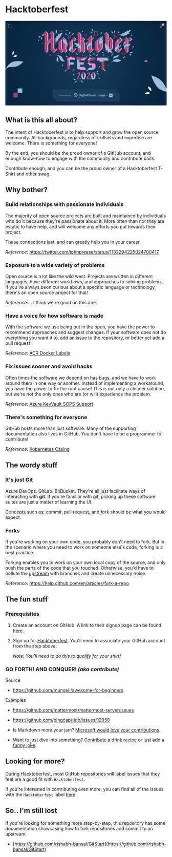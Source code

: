 # Hacktoberfest

![Hacktoberfest Logo](images/hacktoberfest20.png)

## What is this all about?

The intent of Hacktoberfest is to help support and grow the open source community. All backgrounds, regardless of skillsets and expertise are welcome. There is something for everyone!

By the end, you should be the proud owner of a GitHub account, and enough know-how to engage with the community and contribute back.

Contribute enough, and you can be the proud owner of a Hacktoberfest T-Shirt and other swag.

## Why bother?

### Build relationships with passionate individuals

The majority of open source projects are built and maintained by individuals who do it because they're passionate about it. More often than not they are estatic to have help, and will welcome any efforts you put towards their project.

These connections last, and can greatly help you in your career.

_Reference:_ <https://twitter.com/johnpreese/status/1182294225024700417>

### Exposure to a wide variety of problems

Open source is a lot like the wild west. Projects are written in different languages, have different workflows, and approaches to solving problems. If you've always been curious about a specific language or technology, there's an open source project for that!

_Reference:_ .. I think we're good on this one.

### Have a voice for how software is made

With the software we use being out in the open, you have the power to recommend approaches and suggest changes. If your software does not do everything you want it to, add an issue to the repository, or better yet add a pull request.

_Reference:_ [ACR Docker Labels](https://github.com/Azure/acr/issues/247)

### Fix issues sooner and avoid hacks

Often times the software we depend on has bugs, and we have to work around them in one way or another. Instead of implementing a workaround, you have the power to fix the root cause! This is not only a cleaner solution, but we're not the only ones who are (or will) experience the problem.

_Reference:_ [Azure KeyVault SOPS Support](https://github.com/mozilla/sops/pull/502)

### There's something for everyone

GitHub hosts more than just software. Many of the supporting documentation also lives in GitHub. You don't have to be a programmer to contribute!

_Reference:_ [Kubernetes Casing](https://github.com/kubernetes/website/pull/15968)

## The wordy stuff

### It's just Git

Azure DevOps. GitLab. BitBucket. They're all just facilitate ways of interacting with **git**. If you're familiar with git, picking up these software suites are just a matter of learning the UI.

Concepts such as: commit, pull request, and *fork* should be what you would expect.

### Forks

If you're working on your own code, you probably don't need to fork. But in the scenario where you need to work on someone else's code, forking is a best practice.

Forking enables you to work on your own local copy of the source, and only push the parts of the code that you touched. Otherwise, you'd have to pollute the [upstream](https://stackoverflow.com/questions/2739376/definition-of-downstream-and-upstream) with branches and create unnecessary noise.

_Reference:_ <https://help.github.com/en/articles/fork-a-repo>

## The fun stuff

### Prerequisites

1. Create an account on GitHub. A link to their signup page can be found [here](https://github.com/join?source=header-home).

1. Sign up for [Hacktoberfest](https://hacktoberfest.digitalocean.com/). You'll need to associate your GitHub account from the step above.

    _Note: You'll need to do this to qualify for your shirt!_

### GO FORTH! AND CONQUER! *(aka contribute)*

Source

- <https://github.com/mungell/awesome-for-beginners>

Examples

- <https://github.com/mattermost/mattermost-server/issues>
- <https://github.com/pingcap/tidb/issues/12058>

- Is Markdown more your jam? [Microsoft would love your contributions](https://docs.microsoft.com/en-us/dotnet/csharp/getting-started/).

- Want to just dive into something? [Contribute a drink recipe](https://github.com/alfg/opendrinks) or just add a [funny joke](https://github.com/shrutikapoor08/devjoke).

## Looking for more?

During Hacktoberfest, most GitHub repositories will label issues that they feel are a good fit with `Hacktoberfest`.

If you're interested in contributing even more, you can find all of the issues with the `Hacktoberfest` label [here](https://github.com/search?q=label%3Ahacktoberfest+state%3Aopen+is%3Aissue&type=Issues).

## So.. I'm still lost

If you're looking for something more step-by-step, this repository has some documentation showcasing how to fork repositories and commit to an upstream.

- [https://github.com/rishabh-bansal/GitStart](https://github.com/rishabh-bansal/GitStart)
